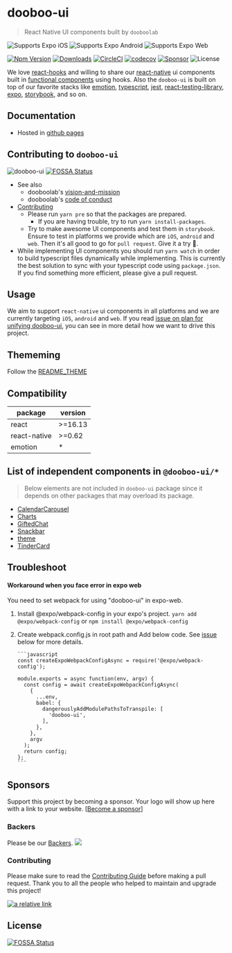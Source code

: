 # dooboo-ui

> React Native UI components built by `dooboolab`

<p>
  <!-- iOS -->
  <img alt="Supports Expo iOS" longdesc="Supports Expo iOS" src="https://img.shields.io/badge/iOS-4630EB.svg?style=flat-square&logo=APPLE&labelColor=999999&logoColor=fff" />
  <!-- Android -->
  <img alt="Supports Expo Android" longdesc="Supports Expo Android" src="https://img.shields.io/badge/Android-4630EB.svg?style=flat-square&logo=ANDROID&labelColor=A4C639&logoColor=fff" />
  <!-- Web -->
  <img alt="Supports Expo Web" longdesc="Supports Expo Web" src="https://img.shields.io/badge/web-4630EB.svg?style=flat-square&logo=GOOGLE-CHROME&labelColor=4285F4&logoColor=fff" />
</p>

[![Npm Version](http://img.shields.io/npm/v/dooboo-ui.svg?style=flat-square)](https://npmjs.org/package/dooboo-ui)
[![Downloads](http://img.shields.io/npm/dm/dooboo-ui.svg?style=flat-square)](https://npmjs.org/package/dooboo-ui)
[![CircleCI](https://circleci.com/gh/dooboolab/dooboo-ui.svg?style=shield)](https://circleci.com/gh/dooboolab/dooboo-ui)
[![codecov](https://codecov.io/gh/dooboolab/dooboo-ui/branch/master/graph/badge.svg)](https://codecov.io/gh/dooboolab/dooboo-ui)
[![Sponsor](https://opencollective.com/dooboo-ui/tiers/badge.svg?style=shield)](https://opencollective.com/dooboo-ui/tiers/badge.svg)
![License](http://img.shields.io/npm/l/dooboo-ui.svg?style=flat-square)

We love [react-hooks](https://code.fb.com/open-source/react-hooks) and willing to share our [react-native](https://facebook.github.io/react-native) ui components built in [functional components](https://logrocket.com/blog/pure-functional-components) using hooks. Also the `dooboo-ui` is built on top of our favorite stacks like [emotion](https://emotion.sh/docs/@emotion/native), [typescript](https://typescript.org), [jest](https://jestjs.io), [react-testing-library](https://testing-library.com/docs/react-testing-library/intro), [expo](https://expo.io), [storybook](https://storybook.js.org), and so on.

## Documentation

- Hosted in [github pages](https://dooboolab.github.io/dooboo-ui)

## Contributing to `dooboo-ui`

![dooboo-ui](https://user-images.githubusercontent.com/27461460/73331047-ea876400-42a5-11ea-9c9c-1c997eb961be.png)
[![FOSSA Status](https://app.fossa.com/api/projects/git%2Bgithub.com%2Fdooboolab%2Fdooboo-ui.svg?type=shield)](https://app.fossa.com/projects/git%2Bgithub.com%2Fdooboolab%2Fdooboo-ui?ref=badge_shield)

- See also
  - dooboolab's [vision-and-mission](https://github.com/dooboolab/dooboolab.com/blob/master/vision-and-mission.md)
  - dooboolab's [code of conduct](https://github.com/dooboolab/dooboolab.com/blob/master/code-of-conduct.md)
- [Contributing](CONTRIBUTING.md)
  - Please run `yarn pre` so that the packages are prepared.
    - If you are having trouble, try to run `yarn install-packages`.
  - Try to make awesome UI components and test them in `storybook`. Ensure to test in platforms we provide which are `iOS`, `android` and `web`. Then it's all good to go for `pull request`. Give it a try :blossom:.
- While implementing UI components you should run `yarn watch` in order to build typescript files dynamically while implementing. This is currently the best solution to sync with your typescript code using `package.json`. If you find something more efficient, please give a pull request.

## Usage

We aim to support `react-native` ui components in all platforms and we are currently targeting `iOS`, `android` and `web`. If you read [issue on plan for unifying dooboo-ui](https://github.com/dooboolab/dooboo-ui/issues/194), you can see in more detail how we want to drive this project.

## Thememing

Follow the [README_THEME](./README_THEME.md)

## Compatibility

| package      | version |
| ------------ | ------- |
| react        | >=16.13 |
| react-native | >=0.62  |
| emotion      | \*      |

## List of independent components in `@dooboo-ui/*`

> Below elements are not included in `dooboo-ui` package since it depends on other packages that may overload its package.

- [CalendarCarousel](https://github.com/dooboolab/dooboo-ui/tree/master/packages/CalendarCarousel)
- [Charts](https://github.com/dooboolab/dooboo-ui/tree/master/packages/Charts)
- [GiftedChat](https://github.com/dooboolab/dooboo-ui/tree/master/packages/GiftedChat)
- [Snackbar](https://github.com/dooboolab/dooboo-ui/tree/master/packages/Snackbar)
- [theme](https://github.com/dooboolab/dooboo-ui/tree/master/packages/theme)
- [TinderCard](https://github.com/dooboolab/dooboo-ui/tree/master/packages/TinderCard)

## Troubleshoot

#### Workaround when you face error in expo web

You need to set webpack for using "dooboo-ui" in expo-web.

1.  Install @expo/webpack-config in your expo's project.
    `yarn add @expo/webpack-config`
    or `npm install @expo/webpack-config`

2.  Create webpack.config.js in root path and Add below code.
    See [issue](https://forums.expo.io/t/error-when-running-expo-start-web/33096/3) below for more details.

        ```javascript
        const createExpoWebpackConfigAsync = require('@expo/webpack-config');

        module.exports = async function(env, argv) {
          const config = await createExpoWebpackConfigAsync(
            {
              ...env,
              babel: {
                dangerouslyAddModulePathsToTranspile: [
                  'dooboo-ui',
                ],
              },
            },
            argv
          );
          return config;
        };
        ```

## Sponsors

Support this project by becoming a sponsor. Your logo will show up here with
a link to your website. \[[Become a sponsor](https://opencollective.com/dooboo-ui#sponsor)\]

### Backers

Please be our [Backers](https://opencollective.com/dooboo-ui#backers).
<a href="https://opencollective.com/dooboo-ui#backers" target="_blank"><img src="https://opencollective.com/dooboo-ui/backers.svg?width=890"></a>

### Contributing

Please make sure to read the [Contributing Guide](CONTRIBUTING.md) before making a pull request.
Thank you to all the people who helped to maintain and upgrade this project!

[![a relative link](https://opencollective.com/dooboo-ui/contributors.svg?width=890&button=true)](https://github.com/dooboolab/dooboo-ui/graphs/contributors)

## License

[![FOSSA Status](https://app.fossa.com/api/projects/git%2Bgithub.com%2Fdooboolab%2Fdooboo-ui.svg?type=large)](https://app.fossa.com/projects/git%2Bgithub.com%2Fdooboolab%2Fdooboo-ui?ref=badge_large)
